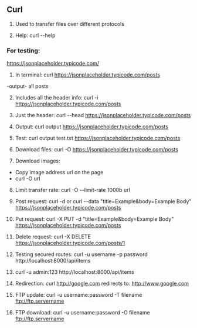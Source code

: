 ## Curl
1. Used to transfer files over different protocols

2. Help:
curl --help

### For testing:
https://jsonplaceholder.typicode.com/


1. In terminal:
curl https://jsonplaceholder.typicode.com/posts

-output-
all posts

2. Includes all the header info:
curl -i https://jsonplaceholder.typicode.com/posts

3. Just the header:
curl --head https://jsonplaceholder.typicode.com/posts

4. Output:
curl output https://jsonplaceholder.typicode.com/posts

5. Test:
curl output test.txt https://jsonplaceholder.typicode.com/posts

6. Download files:
curl -O https://jsonplaceholder.typicode.com/posts

7. Download images:
- Copy image address url on the page
- curl -O url

8. Limit transfer rate:
curl -O --limit-rate 1000b url

9. Post request:
curl -d
or 
curl --data "title=Example&body=Example Body" https://jsonplaceholder.typicode.com/posts

10. Put request:
curl -X PUT -d "title=Example&body=Example Body" https://jsonplaceholder.typicode.com/posts

11. Delete request:
curl -X DELETE https://jsonplaceholder.typicode.com/posts/1

12. Testing secured routes:
curl -u username -p password http://localhost:8000/api/items

13. curl -u admin:123 
http://localhost:8000/api/items

14. Redirection:
curl http://google.com
redirects to:
http://www.google.com

15. FTP update:
curl -u username:password -T filename ftp://ftp.servername

16. FTP download:
curl -u username:password -O filename ftp://ftp.servername
